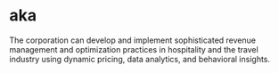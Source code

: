 # aka
The corporation can develop and implement sophisticated revenue management and optimization practices in hospitality and the travel industry using dynamic pricing, data analytics, and behavioral insights.
